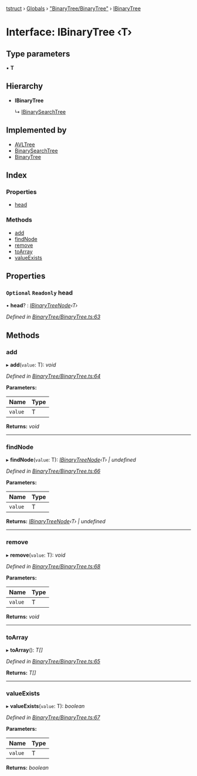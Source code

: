 [tstruct](../README.md) › [Globals](../globals.md) › ["BinaryTree/BinaryTree"](../modules/_binarytree_binarytree_.md) › [IBinaryTree](_binarytree_binarytree_.ibinarytree.md)

# Interface: IBinaryTree ‹**T**›

## Type parameters

▪ **T**

## Hierarchy

* **IBinaryTree**

  ↳ [IBinarySearchTree](_binarytree_binarysearchtree_.ibinarysearchtree.md)

## Implemented by

* [AVLTree](../classes/_binarytree_avltree_.avltree.md)
* [BinarySearchTree](../classes/_binarytree_binarysearchtree_.binarysearchtree.md)
* [BinaryTree](../classes/_binarytree_binarytree_.binarytree.md)

## Index

### Properties

* [head](_binarytree_binarytree_.ibinarytree.md#optional-readonly-head)

### Methods

* [add](_binarytree_binarytree_.ibinarytree.md#add)
* [findNode](_binarytree_binarytree_.ibinarytree.md#findnode)
* [remove](_binarytree_binarytree_.ibinarytree.md#remove)
* [toArray](_binarytree_binarytree_.ibinarytree.md#toarray)
* [valueExists](_binarytree_binarytree_.ibinarytree.md#valueexists)

## Properties

### `Optional` `Readonly` head

• **head**? : *[IBinaryTreeNode](_binarytree_binarytree_.ibinarytreenode.md)‹T›*

*Defined in [BinaryTree/BinaryTree.ts:63](https://github.com/powerofsoul/tstruct/blob/c7939b3/src/BinaryTree/BinaryTree.ts#L63)*

## Methods

###  add

▸ **add**(`value`: T): *void*

*Defined in [BinaryTree/BinaryTree.ts:64](https://github.com/powerofsoul/tstruct/blob/c7939b3/src/BinaryTree/BinaryTree.ts#L64)*

**Parameters:**

Name | Type |
------ | ------ |
`value` | T |

**Returns:** *void*

___

###  findNode

▸ **findNode**(`value`: T): *[IBinaryTreeNode](_binarytree_binarytree_.ibinarytreenode.md)‹T› | undefined*

*Defined in [BinaryTree/BinaryTree.ts:66](https://github.com/powerofsoul/tstruct/blob/c7939b3/src/BinaryTree/BinaryTree.ts#L66)*

**Parameters:**

Name | Type |
------ | ------ |
`value` | T |

**Returns:** *[IBinaryTreeNode](_binarytree_binarytree_.ibinarytreenode.md)‹T› | undefined*

___

###  remove

▸ **remove**(`value`: T): *void*

*Defined in [BinaryTree/BinaryTree.ts:68](https://github.com/powerofsoul/tstruct/blob/c7939b3/src/BinaryTree/BinaryTree.ts#L68)*

**Parameters:**

Name | Type |
------ | ------ |
`value` | T |

**Returns:** *void*

___

###  toArray

▸ **toArray**(): *T[]*

*Defined in [BinaryTree/BinaryTree.ts:65](https://github.com/powerofsoul/tstruct/blob/c7939b3/src/BinaryTree/BinaryTree.ts#L65)*

**Returns:** *T[]*

___

###  valueExists

▸ **valueExists**(`value`: T): *boolean*

*Defined in [BinaryTree/BinaryTree.ts:67](https://github.com/powerofsoul/tstruct/blob/c7939b3/src/BinaryTree/BinaryTree.ts#L67)*

**Parameters:**

Name | Type |
------ | ------ |
`value` | T |

**Returns:** *boolean*
